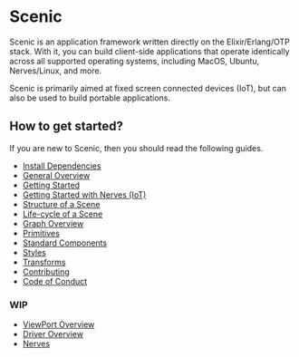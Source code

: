 # Scenic

Scenic is an application framework written directly on the Elixir/Erlang/OTP
stack. With it, you can build client-side applications that operate identically
across all supported operating systems, including MacOS, Ubuntu, Nerves/Linux,
and more.

Scenic is primarily aimed at fixed screen connected devices (IoT), but can also
be used to build portable applications.

## How to get started?

If you are new to Scenic, then you should read the following guides.

* [Install Dependencies](install_dependencies.html)
* [General Overview](overview_general.html)
* [Getting Started](getting_started.html)
* [Getting Started with Nerves (IoT)](getting_started_nerves.html)
* [Structure of a Scene](overview_scene.html)
* [Life-cycle of a Scene](scene_lifecycle.html)
* [Graph Overview](overview_graph.html)
* [Primitives](Scenic.Primitives.html)
* [Standard Components](Scenic.Components.html)
* [Styles](overview_styles.html)
* [Transforms](overview_transforms.html)
* [Contributing](contributing.html)
* [Code of Conduct](code_of_conduct.html)

### WIP

* [ViewPort Overview](overview_viewport.html)
* [Driver Overview](overview_driver.html)
* [Nerves](getting_started_nerves.html)